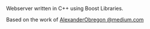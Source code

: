 Webserver written in C++ using Boost Libraries.

Based on the work of [AlexanderObregon @medium.com](https://medium.com/@AlexanderObregon/building-restful-apis-with-c-4c8ac63fe8a7)

